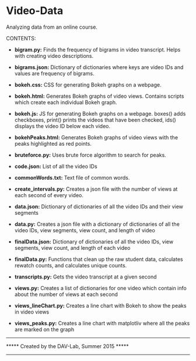 # Video-Data
Analyzing data from an online course.

CONTENTS:

+ <b>bigram.py:</b> Finds the frequency of bigrams in video transcript. Helps with creating video descriptions.

+ <b>bigrams.json:</b> Dictionary of dictionaries where keys are video IDs and values are frequency of bigrams.

+ <b>bokeh.css:</b> CSS for generating Bokeh graphs on a webpage.

+ <b>bokeh.html:</b> Generates Bokeh graphs of video views. Contains scripts which create each individual Bokeh graph.

+ <b>bokeh.js:</b> JS for generating Bokeh graphs on a webpage. boxes() adds checkboxes, print() prints the videos that have been checked, ids() displays the video ID below each video.

+ <b>bokehPeaks.html:</b>  Generates Bokeh graphs of video views with the peaks highlighted as red points.

+ <b>bruteforce.py:</b>  Uses brute force algorithm to search for peaks.

+ <b>code.json:</b> List of all the video IDs

+ <b>commonWords.txt:</b>  Text file of common words.
 
+ <b>create_intervals.py:</b> Creates a json file with the number of views at each second of every video.
 
+ <b>data.json:</b> Dictionary of dictionaries of all the video IDs and their view segments

+ <b>data.py:</b> Creates a json file with a dictionary of dictionaries of all the video IDs, view segments, view count, and length of video

+ <b>finalData.json:</b> Dictionary of dictionaries of all the video IDs, view segments, view count, and length of each video

+ <b>finalData.py:</b> Functions that clean up the raw student data, calculates rewatch counts, and calculates unique counts.

+ <b>transcripts.py:</b> Gets the video transcript at a given second

+ <b>views.py:</b> Creates a list of dictionaries for one video which contain info about the number of views at each second

+ <b>views_lineChart.py:</b> Creates a line chart with Bokeh to show the peaks in video views

+ <b>views_peaks.py:</b> Creates a line chart with matplotliv where all the peaks are marked on the graph

***********************************************
***** Created by the DAV-Lab, Summer 2015 *****
***********************************************
